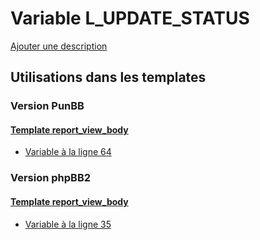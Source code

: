 # Variable L_UPDATE_STATUS
[Ajouter une description](https://fa-tvars.appspot.com/var/L_UPDATE_STATUS)

## Utilisations dans les templates

### Version PunBB

#### [Template report_view_body](punbb/report_view_body.md)
* [Variable &agrave; la ligne 64](../punbb/report_view_body.tpl#L64)

### Version phpBB2

#### [Template report_view_body](subsilver/report_view_body.md)
* [Variable &agrave; la ligne 35](../subsilver/report_view_body.tpl#L35)